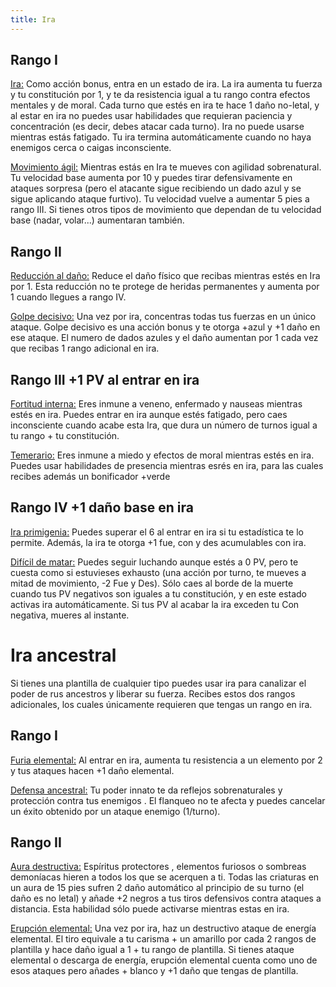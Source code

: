 ```yaml
---
title: Ira
---
```


## Rango I

<u>Ira:</u> Como acción bonus, entra en un estado de ira. La ira aumenta tu fuerza y tu constitución por 1, y te da resistencia igual a tu rango contra efectos mentales y de moral. Cada turno que estés en ira te hace 1 daño no-letal, y al estar en ira no puedes usar habilidades que requieran paciencia y concentración (es decir, debes atacar cada turno). Ira no puede usarse mientras estás fatigado. Tu ira termina automáticamente cuando no haya enemigos cerca o caigas inconsciente.

<u>Movimiento ágil:</u> Mientras estás en Ira te mueves con agilidad sobrenatural. Tu velocidad base aumenta por 10 y puedes tirar defensivamente en ataques sorpresa (pero el atacante sigue recibiendo un dado azul y se sigue aplicando ataque furtivo). Tu velocidad vuelve a aumentar 5 pies a rango III. Si tienes otros tipos de movimiento que dependan de tu velocidad base (nadar, volar...) aumentaran también.

## Rango II

<u>Reducción al daño:</u> Reduce el daño físico que recibas mientras estés en Ira por 1. Esta reducción no te protege de heridas permanentes y aumenta por 1 cuando llegues a rango IV.

<u>Golpe decisivo:</u> Una vez por ira, concentras todas tus fuerzas en un único ataque. Golpe decisivo es una acción bonus y te otorga +azul y +1 daño en ese ataque. El numero de dados azules y el daño aumentan por 1 cada vez que recibas 1 rango adicional en ira.

## Rango III +1 PV al entrar en ira

<u>Fortitud interna:</u> Eres inmune a veneno, enfermado y nauseas mientras estés en ira. Puedes entrar en ira aunque estés fatigado, pero caes inconsciente cuando acabe esta Ira, que dura un número de turnos igual a tu rango + tu constitución.

<u>Temerario:</u> Eres inmune a miedo y efectos de moral mientras estés en ira. Puedes usar habilidades de presencia mientras esrés en ira, para las cuales recibes además un bonificador +verde

## Rango IV +1 daño base en ira

<u>Ira primigenia:</u> Puedes superar el 6 al entrar en ira si tu estadística te lo permite. Además, la ira te otorga +1 fue, con y des acumulables con ira.

<u>Difícil de matar:</u> Puedes seguir luchando aunque estés a 0 PV, pero te cuesta como si estuvieses exhausto (una acción por turno, te mueves a mitad de movimiento, -2 Fue y Des). Sólo caes al borde de la muerte cuando tus PV negativos son iguales a tu constitución, y en este estado activas ira automáticamente. Si tus PV al acabar la ira exceden tu Con negativa, mueres al instante.

# Ira ancestral

Si tienes una plantilla de cualquier tipo puedes usar ira para canalizar el poder de rus ancestros y liberar su fuerza. Recibes estos dos rangos adicionales, los cuales únicamente requieren que tengas un rango en ira.

## Rango I

<u>Furia elemental:</u>  Al entrar en ira, aumenta tu resistencia a un elemento por 2 y tus ataques hacen +1 daño elemental.

<u>Defensa ancestral:</u> Tu poder innato te da reflejos sobrenaturales y protección contra tus enemigos . El flanqueo no te afecta y puedes cancelar un éxito obtenido por un ataque enemigo (1/turno).

## Rango II

<u>Aura destructiva:</u> Espíritus protectores , elementos furiosos o sombreas demoníacas hieren a todos los que se acerquen a ti. Todas las criaturas en un aura de 15 pies sufren 2 daño automático al principio de su turno (el daño es no letal) y añade +2 negros a tus tiros defensivos contra ataques a distancia. Esta habilidad sólo puede activarse mientras estas en ira.

<u>Erupción elemental:</u> Una vez por ira, haz un destructivo ataque de energía elemental. El tiro equivale a tu carisma + un amarillo por cada 2 rangos de plantilla y hace daño igual a 1 + tu rango de plantilla. Si tienes ataque elemental o descarga de energía, erupción elemental cuenta como uno de esos ataques pero añades + blanco y +1 daño que tengas de plantilla.